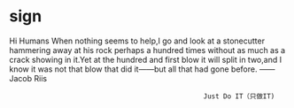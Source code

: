 # sign
Hi Humans
  When nothing seems to help,I go and look at a stonecutter hammering away at his rock perhaps a hundred times without as much as a crack showing in it.Yet at the hundred and first blow it will split in two,and I know it was not that blow that did it——but all that had gone before.
                                                                                                                 ——Jacob Riis
 
                                                     Just Do IT（只做IT)
